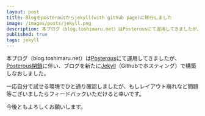 ```yaml
---
layout: post
title: Blogをposterousからjekyll(with github page)に移行しました
image: /images/posts/jekyll.png
description: 本ブログ（blog.toshimaru.net）はPosterousにて運用してきましたが、Posterous閉鎖に伴い、ブログを新たにJekyll（Githubでホスティング）で構築しなおしました。
published: true
tags: jekyll
---
```


本ブログ（blog.toshimaru.net）は[Posterous](https://posterous.com/)にて運用してきましたが、[Posterous閉鎖](http://techcrunch.com/2013/02/15/posterous-will-shut-down-on-april-30th-co-founder-garry-tan-launches-posthaven-to-save-your-sites/)に伴い、ブログを新たに[Jekyll](https://github.com/mojombo/jekyll)（Githubでホスティング）で構築しなおしました。

一応自分で試せる環境でひと通り確認しましたが、もしレイアウト崩れなど問題等ございましたらフィードバックいただけると幸いです。

今後ともよろしくお願いします。